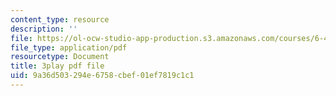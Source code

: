 ```yaml
---
content_type: resource
description: ''
file: https://ol-ocw-studio-app-production.s3.amazonaws.com/courses/6-450-principles-of-digital-communications-i-fall-2006/9a36d503294e6758cbef01ef7819c1c1_QstZW4N4SX8.pdf
file_type: application/pdf
resourcetype: Document
title: 3play pdf file
uid: 9a36d503-294e-6758-cbef-01ef7819c1c1
---
```

